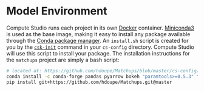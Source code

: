 # Model Environment

Compute Studio runs each project in its own [Docker][1] container. [Miniconda3][2] is used as the base image, making it easy to install any package available through the [Conda package manager][5]. An `install.sh` script is created for you by the [`csk-init`][4] command in your `cs-config` directory. Compute Studio will use this script to install your package. The installation instructions for the `matchups` project are simply a bash script:

```bash
# located at: https://github.com/hdoupe/Matchups/blob/master/cs-config/install.sh
conda install -c conda-forge pandas pyarrow bokeh "paramtools>=0.5.3" fastparquet python-snappy pip
pip install git+https://github.com/hdoupe/Matchups.git@master
```

[1]: https://www.docker.com/
[2]: https://hub.docker.com/r/continuumio/miniconda3
[3]: https://conda.io/docs/
[4]: https://github.com/compute-tooling/compute-studio-kit/#set-up-the-cs-config-directory
[5]: https://docs.conda.io/en/latest/
